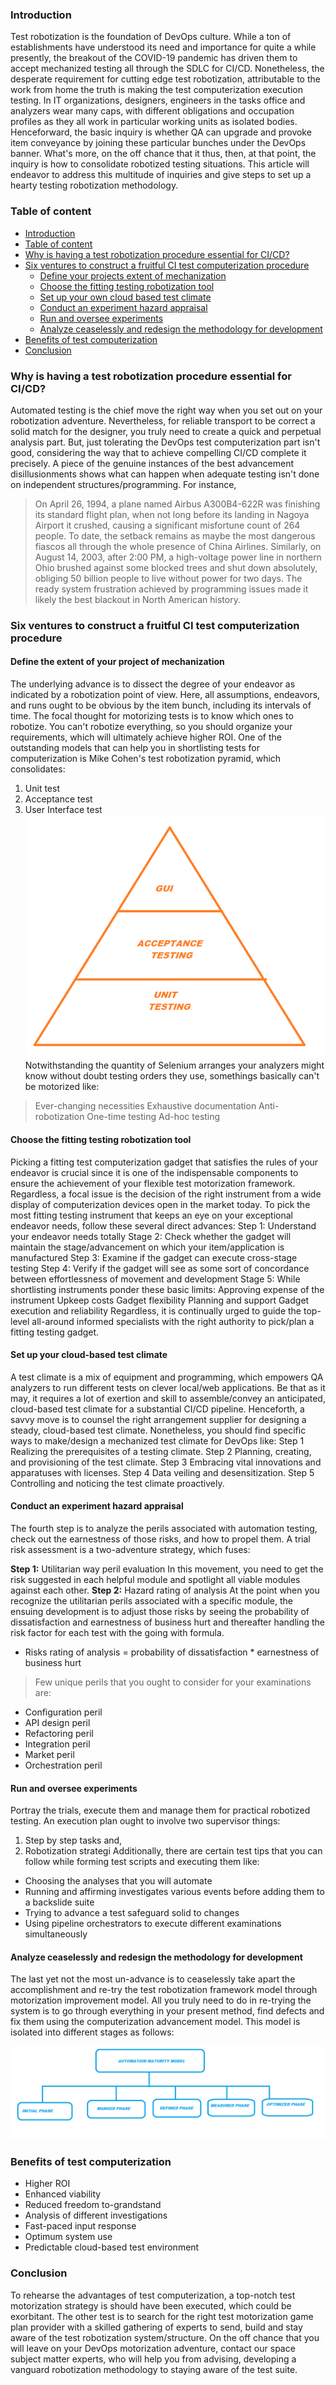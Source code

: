 ### Introduction 
Test robotization is the foundation of DevOps culture. While a ton of establishments have understood its need and importance for quite a while presently, the breakout of the COVID-19 pandemic has driven them to accept mechanized testing all through the SDLC for CI/CD. Nonetheless, the desperate requirement for cutting edge test robotization, attributable to the work from home the truth is making the test computerization execution testing. 
In IT organizations, designers, engineers in the tasks office and analyzers wear many caps, with different obligations and occupation profiles as they all work in particular working units as isolated bodies. Henceforward, the basic inquiry is whether QA can upgrade and provoke item conveyance by joining these particular bunches under the DevOps banner. What's more, on the off chance that it thus, then, at that point, the inquiry is how to consolidate robotized testing situations. This article will endeavor to address this multitude of inquiries and give steps to set up a hearty testing robotization methodology. 
### Table of content 
- [Introduction](#introduction)
- [Table of content](#table-of-content)
- [Why is having a test robotization procedure essential for CI/CD?](#why-is-having-a-test-robotization-procedure-essential-for-cicd)
- [Six ventures to construct a fruitful CI test computerization procedure](#six-ventures-to-construct-a-fruitful-ci-test-computerization-procedure)
  - [Define your projects extent of mechanization](#define-your-projects-extent-of-mechanization)
  - [Choose the fitting testing robotization tool](#choose-the-fitting-testing-robotization-tool)
  - [Set up your own cloud based test climate](#set-up-your-own-cloud-based-test-climate)
  - [Conduct an experiment hazard appraisal](#conduct-an-experiment-hazard-appraisal)
  - [Run and oversee experiments](#run-and-oversee-experiments)
  - [Analyze ceaselessly and redesign the methodology for development](#analyze-ceaselessly-and-redesign-the-methodology-for-development)
- [Benefits of test computerization](#benefits-of-test-computerization)
- [Conclusion](#conclusion)

### Why is having a test robotization procedure essential for CI/CD?
Automated testing is the chief move the right way when you set out on your robotization adventure. Nevertheless, for reliable transport to be correct a solid match for the designer, you truly need to create a quick and perpetual analysis part. But, just tolerating the DevOps test computerization part isn't good, considering the way that to achieve compelling CI/CD complete it precisely. 
A piece of the genuine instances of the best advancement disillusionments shows what can happen when adequate testing isn't done on independent structures/programming. For instance, 
> On April 26, 1994, a plane named Airbus A300B4-622R was finishing its standard flight plan, when not long before its landing in Nagoya Airport it crushed, causing a significant misfortune count of 264 people. To date, the setback remains as maybe the most dangerous fiascos all through the whole presence of China Airlines. 
> Similarly, on August 14, 2003, after 2:00 PM, a high-voltage power line in northern Ohio brushed against some blocked trees and shut down absolutely, obliging 50 billion people to live without power for two days. The ready system frustration achieved by programming issues made it likely the best blackout in North American history.
### Six ventures to construct a fruitful CI test computerization procedure
#### Define the extent of your project of mechanization 
The underlying advance is to dissect the degree of your endeavor as indicated by a robotization point of view. 
Here, all assumptions, endeavors, and runs ought to be obvious by the item bunch, including its intervals of time. 
The focal thought for motorizing tests is to know which ones to robotize. You can't robotize everything, so you should organize your requirements, which will ultimately achieve higher ROI. One of the outstanding models that can help you in shortlisting tests for computerization is Mike Cohen's test robotization pyramid, which consolidates: 
1. Unit test 
2. Acceptance test 
3. User Interface test 
![pyramid](pyramid.png) 
Notwithstanding the quantity of Selenium arranges your analyzers might know without doubt testing orders they use, somethings basically can't be motorized like: 
> Ever-changing necessities 
> Exhaustive documentation 
> Anti-robotization 
> One-time testing 
> Ad-hoc testing
#### Choose the fitting testing robotization tool 
Picking a fitting test computerization gadget that satisfies the rules of your endeavor is crucial since it is one of the indispensable components to ensure the achievement of your flexible test motorization framework. Regardless, a focal issue is the decision of the right instrument from a wide display of computerization devices open in the market today. 
To pick the most fitting testing instrument that keeps an eye on your exceptional endeavor needs, follow these several direct advances: 
Step 1:	Understand your endeavor needs totally 
Stage 2: Check whether the gadget will maintain the stage/advancement on which your item/application is manufactured 
Step 3:	Examine if the gadget can execute cross-stage testing 
Step 4:	Verify if the gadget will see as some sort of concordance between effortlessness of movement and development 
Stage 5: While shortlisting instruments ponder these basic limits: 
Approving expense of the instrument 
Upkeep costs 
Gadget flexibility 
Planning and support 
Gadget execution and reliability 
Regardless, it is continually urged to guide the top-level all-around informed specialists with the right authority to pick/plan a fitting testing gadget. 
#### Set up your cloud-based test climate 
A test climate is a mix of equipment and programming, which empowers QA analyzers to run different tests on clever local/web applications. Be that as it may, it requires a lot of exertion and skill to assemble/convey an anticipated, cloud-based test climate for a substantial CI/CD pipeline. Henceforth, a savvy move is to counsel the right arrangement supplier for designing a steady, cloud-based test climate. 
Nonetheless, you should find specific ways to make/design a mechanized test climate for DevOps like: 
Step 1		Realizing the prerequisites of a testing climate.
Step 2		Planning, creating, and provisioning of the test climate. 
Step 3		Embracing vital innovations and apparatuses with licenses.
Step 4		Data veiling and desensitization.
Step 5		Controlling and noticing the test climate proactively.
#### Conduct an experiment hazard appraisal 
The fourth step is to analyze the perils associated with automation testing, check out the earnestness of those risks, and how to propel them. A trial risk assessment is a two-adventure strategy, which fuses: 

**Step 1:** 
Utilitarian way peril evaluation 
In this movement, you need to get the risk suggested in each helpful module and spotlight all viable modules against each other. 
**Step 2:** 
Hazard rating of analysis 
At the point when you recognize the utilitarian perils associated with a specific module, the ensuing development is to adjust those risks by seeing the probability of dissatisfaction and earnestness of business hurt and thereafter handling the risk factor for each test with the going with formula. 
- Risks rating of analysis = probability of dissatisfaction * earnestness of business hurt 
> Few unique perils that you ought to consider for your examinations are: 
- Configuration peril 
- API design peril 
- Refactoring peril 
- Integration peril 
- Market peril 
- Orchestration peril
#### Run and oversee experiments 
Portray the trials, execute them and manage them for practical robotized testing. An execution plan ought to involve two supervisor things: 
1. Step by step tasks and,
2. Robotization strategi
Additionally, there are certain test tips that you can follow while forming test scripts and executing them like: 
- Choosing the analyses that you will automate 
- Running and affirming investigates various events before adding them to a backslide suite 
- Trying to advance a test safeguard solid to changes 
- Using pipeline orchestrators to execute different examinations simultaneously
#### Analyze ceaselessly and redesign the methodology for development 
The last yet not the most un-advance is to ceaselessly take apart the accomplishment and re-try the test robotization framework model through motorization improvement model. All you truly need to do in re-trying the system is to go through everything in your present method, find defects and fix them using the computerization advancement model. This model is isolated into different stages as follows: 

![automation-model](devops-automation-model.png) 
### Benefits of test computerization 
- Higher ROI 
- Enhanced viability 
- Reduced freedom to-grandstand 
- Analysis of different investigations 
- Fast-paced input response 
- Optimum system use 
- Predictable cloud-based test environment 
### Conclusion 
To rehearse the advantages of test computerization, a top-notch test motorization strategy is should have been executed, which could be exorbitant. The other test is to search for the right test motorization game plan provider with a skilled gathering of experts to send, build and stay aware of the test robotization system/structure. On the off chance that you will leave on your DevOps motorization adventure, contact our space subject matter experts, who will help you from advising, developing a vanguard robotization methodology to staying aware of the test suite.
